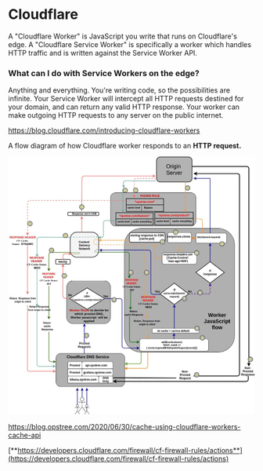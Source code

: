 # Cloudflare

A "Cloudflare Worker" is JavaScript you write that runs on Cloudflare's edge. A "Cloudflare Service Worker" is specifically a worker which handles HTTP traffic and is written against the Service Worker API.

### What can I do with Service Workers on the edge?

Anything and everything. You're writing code, so the possibilities are infinite. Your Service Worker will intercept all HTTP requests destined for your domain, and can return any valid HTTP response. Your worker can make outgoing HTTP requests to any server on the public internet.

https://blog.cloudflare.com/introducing-cloudflare-workers

A flow diagram of how Cloudflare worker responds to an **HTTP request.**

![image](../../media/Cloud-Others-Others-SAAS-image1.jpg)

https://blog.opstree.com/2020/06/30/cache-using-cloudflare-workers-cache-api

[**https://developers.cloudflare.com/firewall/cf-firewall-rules/actions**](https://developers.cloudflare.com/firewall/cf-firewall-rules/actions)
